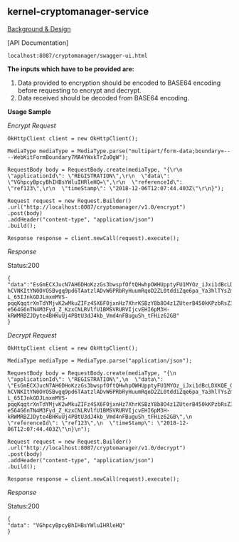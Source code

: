 ## kernel-cryptomanager-service

[Background & Design](../../docs/design/kernel/kernel-keymanager.md)

[API Documentation]

```
localhost:8087/cryptomanager/swagger-ui.html
```

**The inputs which have to be provided are:**
1. Data provided to encryption should be encoded to BASE64 encoding before requesting to encrypt and decrypt.
2. Data received should be decoded from BASE64 encoding.


**Usage Sample**

  *Encrypt Request*
  
  ```
OkHttpClient client = new OkHttpClient();

MediaType mediaType = MediaType.parse("multipart/form-data;boundary=----WebKitFormBoundary7MA4YWxkTrZu0gW");

RequestBody body = RequestBody.create(mediaType, "{\r\n  \"applicationId\": \"REGISTRATION\",\r\n  \"data\": \"VGhpcyBpcyBhIHBsYWluIHRleHQ=\",\r\n  \"referenceId\": \"ref123\",\r\n  \"timeStamp\": \"2018-12-06T12:07:44.403Z\"\r\n}");

Request request = new Request.Builder()
  .url("http://localhost:8087/cryptomanager/v1.0/encrypt")
  .post(body)
  .addHeader("content-type", "application/json")
  .build();

Response response = client.newCall(request).execute();
  ```
  
  *Response*
  
  Status:200
  
  ```
{
"data":"EsGmECXJucN7AH6DHoKzzGs3bwspfOftQHwhpOWHUpptyFU1MYOz_iJxi1dBcLDXKQE_OV1xrY8Jyw0XUcSDbNYW9qHr5Hfbe30kTc-hCVNKItYN0OYOSBvgq9pd6TAatzlADvW6PRbRyHuumRqoD2ZL0tddiZqe6pa_Ya3hlTYsZm-L_65IJnkGDJLmxmMVS-pqqKqqtrXnTdYMjvK2wMkuZIFz4SX6F0jxnHz7XhrKSBzY8b8O4z1ZUterB450kKPzbRsZ3fySdjlpqhwtuVXZV6gkAA_n1iACOksvSyUZ7BN5AgWKnnsUHaNyF6f-e564G6nTN4M3Fyd_Z_KzxCNLRVlfU1BMSVRURVIjcvEHI6pM3H-kRWMRBZJDyte4BHKuUj4PBtU3dJ4kb_Vmd4nFBuguSh_tFHiz62GB"
}
  ```
  
  *Decrypt Request*
  
  ```
OkHttpClient client = new OkHttpClient();

MediaType mediaType = MediaType.parse("application/json");

RequestBody body = RequestBody.create(mediaType, "{\n  \"applicationId\": \"REGISTRATION\",\n  \"data\": \"EsGmECXJucN7AH6DHoKzzGs3bwspfOftQHwhpOWHUpptyFU1MYOz_iJxi1dBcLDXKQE_OV1xrY8Jyw0XUcSDbNYW9qHr5Hfbe30kTc-hCVNKItYN0OYOSBvgq9pd6TAatzlADvW6PRbRyHuumRqoD2ZL0tddiZqe6pa_Ya3hlTYsZm-L_65IJnkGDJLmxmMVS-pqqKqqtrXnTdYMjvK2wMkuZIFz4SX6F0jxnHz7XhrKSBzY8b8O4z1ZUterB450kKPzbRsZ3fySdjlpqhwtuVXZV6gkAA_n1iACOksvSyUZ7BN5AgWKnnsUHaNyF6f-e564G6nTN4M3Fyd_Z_KzxCNLRVlfU1BMSVRURVIjcvEHI6pM3H-kRWMRBZJDyte4BHKuUj4PBtU3dJ4kb_Vmd4nFBuguSh_tFHiz62GB\",\n  \"referenceId\": \"ref123\",\n  \"timeStamp\": \"2018-12-06T12:07:44.403Z\"\n}\n");

Request request = new Request.Builder()
  .url("http://localhost:8087/cryptomanager/v1.0/decrypt")
  .post(body)
  .addHeader("content-type", "application/json")
  .build();

Response response = client.newCall(request).execute();
  ```
  
  *Response*
  
  Status:200
  
  ```
{
 "data": "VGhpcyBpcyBhIHBsYWluIHRleHQ"
}
  ```
  
  









